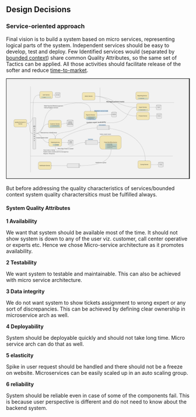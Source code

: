## Design Decisions

### Service-oriented approach

Final vision is to build a system based on micro services, representing logical parts of the system. Independent services should be easy to develop, test and deploy. Few Identified services would (separated by [bounded context](https://en.wikipedia.org/wiki/Domain-driven_design#Bounded_context)) share common Quality Attributes, so the same set of Tactics can be applied. All those activities should facilitate release of the softer and reduce [time-to-market](https://en.wikipedia.org/wiki/Time_to_market).

![](../img/FinalUServiceArch.png)

But before addressing the quality characteristics of services/bounded context system quality charactersitics must be fulfilled always.

#### System Quality Attributes
**1 Availability**

We want that system should be available most of the time. It should not show system is down to any of the user viz. customer, call center operative or experts etc. Hence we chose Micro-service architecture as it promotes availability.

**2 Testability**

We want system to testable and maintainable. This can also be achieved with micro service architecture.

**3 Data integrity**

We do not want system to show tickets assignment to wrong expert or any sort of discrepancies. This can be achieved by defining clear ownership in microservice arch as well.

**4 Deployability**

System should be deployable quickly and should not take long time. Micro service arch can do that as well. 

**5 elasticity**

Spike in user request should be handled and there should not be a freeze on website. Microservices can be easily scaled up in an auto scaling group.

**6 reliability**

System should be reliable even in case of some of the components fail. This is because user perspective is different and do not need to know about the backend system.



